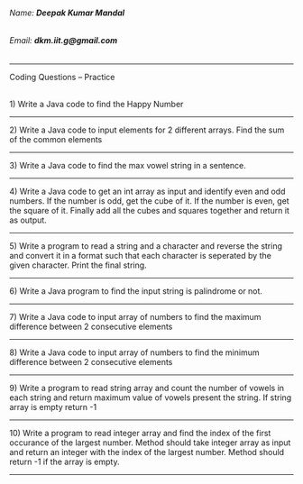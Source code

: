 <h6>Name: <b>Deepak Kumar Mandal</b></h6>
<h6>Email: <b>dkm.iit.g@gmail.com</b></h6>

<hr/>
Coding Questions – Practice 


<br>1) Write a Java code to find the Happy Number
<hr>2) Write a Java code to input elements for 2 different arrays. Find the sum of the common elements 
<hr>3) Write a Java code to find the max vowel string in a sentence.
<hr>4) Write a Java code to get an int array as input and identify even and odd numbers. If the number is odd, get the cube of it. If the number is even, get the square of it. Finally add all the cubes and squares together and return it as output.
<hr>5) Write a program to read a string and a character and reverse the string and convert it in a format such that each character is seperated by the given character. Print the final string.
<hr>6) Write a Java program to find the input string is palindrome or not.
<hr>7) Write a Java code to input array of numbers to find the maximum difference between 2 consecutive elements
<hr>8) Write a Java code to input array of numbers to find the minimum difference between 2 consecutive elements
<hr>9) Write a program to read string array and count the number of vowels in each string and return  maximum value of vowels present the string. If string array is empty return -1
<hr>10) Write a program to read integer array and find the index of the first occurance of the largest number. Method should take integer array as input and return an integer with the index of the largest number. Method should return -1 if the array is empty.<hr>